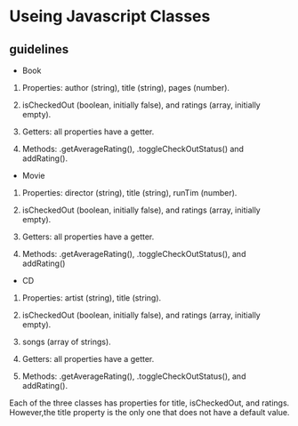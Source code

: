 # Useing Javascript Classes  

## guidelines

* Book

1. Properties: author (string), title (string), pages (number).

2. isCheckedOut (boolean, initially false), and ratings (array, initially empty).

3. Getters: all properties have a getter.

4. Methods: .getAverageRating(), .toggleCheckOutStatus() and addRating().

* Movie

1. Properties: director (string), title (string), runTim (number).

2. isCheckedOut (boolean, initially false), and ratings (array, initially empty).

3. Getters: all properties have a getter.

4. Methods: .getAverageRating(), .toggleCheckOutStatus(), and addRating()

* CD

1. Properties: artist (string), title (string).

2. isCheckedOut (boolean, initially false), and ratings (array, initially empty).

3. songs (array of strings).

4. Getters: all properties have a getter.

5. Methods: .getAverageRating(), .toggleCheckOutStatus(), and addRating().

Each of the three classes has properties for title, isCheckedOut, and ratings.
 However,the title property is the only one that does not have a default value.
